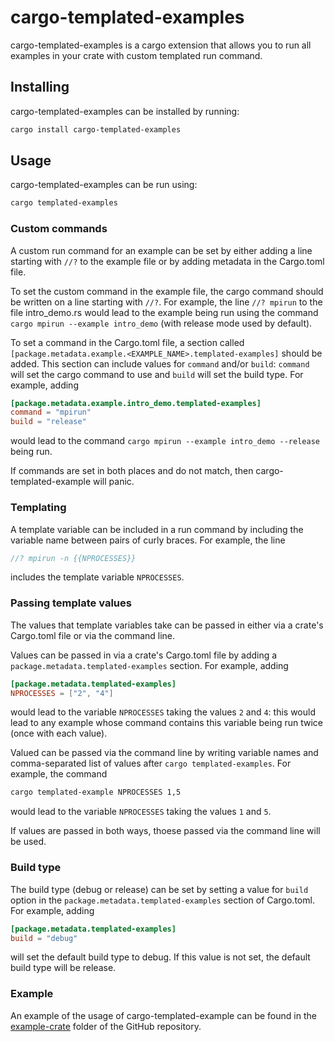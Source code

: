 # cargo-templated-examples
cargo-templated-examples is a cargo extension that allows you to run all examples in
your crate with custom templated run command.

## Installing
cargo-templated-examples can be installed by running:

```bash
cargo install cargo-templated-examples
```

## Usage
cargo-templated-examples can be run using:

```bash
cargo templated-examples
```

### Custom commands
A custom run command for an example can be set by either adding a line starting with `//?` to the
example file or by adding metadata in the Cargo.toml file.

To set the custom command in the example file, the cargo command should be written on a line
starting with `//?`. For example, the line
```//? mpirun```
to the file intro_demo.rs would lead to the example being run using the command
`cargo mpirun --example intro_demo` (with release mode used by default).

To set a command in the Cargo.toml file, a section called `[package.metadata.example.<EXAMPLE_NAME>.templated-examples]`
should be added. This section can include values for `command` and/or `build`: `command` will set
the cargo command to use and `build` will set the build type. For example, adding
```toml
[package.metadata.example.intro_demo.templated-examples]
command = "mpirun"
build = "release"
```
would lead to the command `cargo mpirun --example intro_demo --release` being run.

If commands are set in both places and do not match, then cargo-templated-example will panic.

### Templating
A template variable can be included in a run command by including the variable name
between pairs of curly braces. For example, the line
```rust
//? mpirun -n {{NPROCESSES}}
```
includes the template variable `NPROCESSES`.

### Passing template values
The values that template variables take can be passed in either via a crate's Cargo.toml file
or via the command line.

Values can be passed in via a crate's Cargo.toml file by adding a
`package.metadata.templated-examples` section. For example, adding
```toml
[package.metadata.templated-examples]
NPROCESSES = ["2", "4"]
```
would lead to the variable `NPROCESSES` taking the values `2` and `4`: this would lead to any
example whose command contains this variable being run twice (once with each value).

Valued can be passed via the command line by writing variable names and comma-separated list
of values after `cargo templated-examples`. For example, the command
```bash
cargo templated-example NPROCESSES 1,5
```
would lead to the variable `NPROCESSES` taking the values `1` and `5`.

If values are passed in both ways, thoese passed via the command line will be used.

### Build type
The build type (debug or release) can be set by setting a value for `build` option in the
`package.metadata.templated-examples` section of Cargo.toml. For example, adding
```toml
[package.metadata.templated-examples]
build = "debug"
```
will set the default build type to debug. If this value is not set, the default build type
will be release.

### Example
An example of the usage of cargo-templated-example can be found in the 
[example-crate](https://github.com/mscroggs/cargo-templated-examples/tree/main/example-crate)
folder of the GitHub repository.
